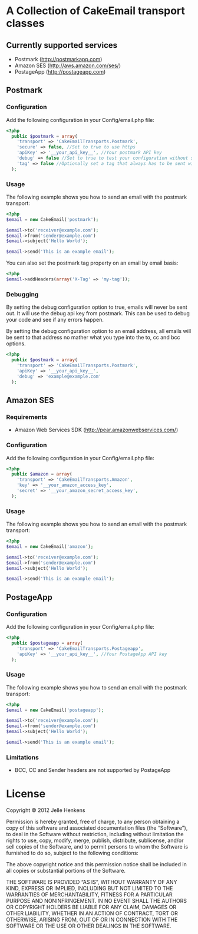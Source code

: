 # A Collection of CakeEmail transport classes #
## Currently supported services ##
 * Postmark (http://postmarkapp.com)
 * Amazon SES (http://aws.amazon.com/ses/)
 * PostageApp (http://postageapp.com)

## Postmark ##

### Configuration ###

Add the following configuration in your Config/email.php file:

```php
<?php
  public $postmark = array(
    'transport' => 'CakeEmailTransports.Postmark',
    'secure' => false, //Set to true to use https
    'apiKey' => '__your_api_key__', //Your postmark API key
    'debug' => false //Set to true to test your configuration without sending the email
    'tag' => false //Optionally set a tag that always has to be sent with every email
  );
```
### Usage ###

The following example shows you how to send an email with the postmark transport:

```php
<?php
$email = new CakeEmail('postmark');

$email->to('receiver@example.com');
$email->from('sender@example.com')
$email->subject('Hello World');

$email->send('This is an example email');
```
You can also set the postmark tag property on an email by email basis:
```php
<?php
$email->addHeaders(array('X-Tag' => 'my-tag'));
```

### Debugging ###

By setting the debug configuration option to true, emails will never be sent out. It will use the debug api key from postmark.
This can be used to debug your code and see if any errors happen.

By setting the debug configuration option to an email address, all emails will be sent to that address no mather what you type into the
to, cc and bcc options.

```php
<?php
  public $postmark = array(
    'transport' => 'CakeEmailTransports.Postmark',
    'apiKey' => '__your_api_key__',
    'debug' => 'example@example.com'
  );
```

## Amazon SES ##

### Requirements ###

 * Amazon Web Services SDK (http://pear.amazonwebservices.com/)

### Configuration ###

Add the following configuration in your Config/email.php file:

```php
<?php
  public $amazon = array(
    'transport' => 'CakeEmailTransports.Amazon',
    'key' => '__your_amazon_access_key',
    'secret' => '__your_amazon_secret_access_key',
  );
```
### Usage ###

The following example shows you how to send an email with the postmark transport:

```php
<?php
$email = new CakeEmail('amazon');

$email->to('receiver@example.com');
$email->from('sender@example.com')
$email->subject('Hello World');

$email->send('This is an example email');
```

## PostageApp ##

### Configuration ###

Add the following configuration in your Config/email.php file:

```php
<?php
  public $postageapp = array(
    'transport' => 'CakeEmailTransports.Postageapp',
    'apiKey' => '__your_api_key__', //Your PostageApp API key
  );
```
### Usage ###

The following example shows you how to send an email with the postmark transport:

```php
<?php
$email = new CakeEmail('postageapp');

$email->to('receiver@example.com');
$email->from('sender@example.com')
$email->subject('Hello World');

$email->send('This is an example email');
```

### Limitations ###
 * BCC, CC and Sender headers are not supported by PostageApp

# License #
Copyright © 2012 Jelle Henkens

Permission is hereby granted, free of charge, to any person obtaining a copy
of this software and associated documentation files (the “Software”), to deal
in the Software without restriction, including without limitation the rights
to use, copy, modify, merge, publish, distribute, sublicense, and/or sell
copies of the Software, and to permit persons to whom the Software is
furnished to do so, subject to the following conditions:

The above copyright notice and this permission notice shall be included in
all copies or substantial portions of the Software.

THE SOFTWARE IS PROVIDED “AS IS”, WITHOUT WARRANTY OF ANY KIND, EXPRESS OR
IMPLIED, INCLUDING BUT NOT LIMITED TO THE WARRANTIES OF MERCHANTABILITY,
FITNESS FOR A PARTICULAR PURPOSE AND NONINFRINGEMENT. IN NO EVENT SHALL THE
AUTHORS OR COPYRIGHT HOLDERS BE LIABLE FOR ANY CLAIM, DAMAGES OR OTHER
LIABILITY, WHETHER IN AN ACTION OF CONTRACT, TORT OR OTHERWISE, ARISING FROM,
OUT OF OR IN CONNECTION WITH THE SOFTWARE OR THE USE OR OTHER DEALINGS IN
THE SOFTWARE.